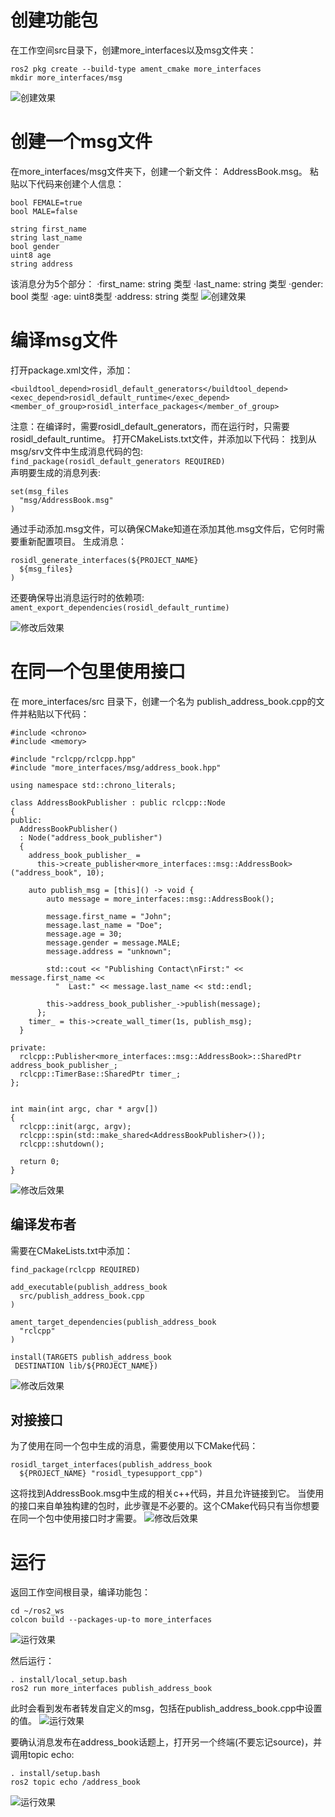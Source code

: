 # 创建功能包
在工作空间src目录下，创建more_interfaces以及msg文件夹：
```
ros2 pkg create --build-type ament_cmake more_interfaces
mkdir more_interfaces/msg

```
![创建效果](src/74.png)

# 创建一个msg文件
在more_interfaces/msg文件夹下，创建一个新文件： AddressBook.msg。
粘贴以下代码来创建个人信息：
```
bool FEMALE=true
bool MALE=false

string first_name
string last_name
bool gender
uint8 age
string address
```
该消息分为5个部分：
·first_name: string 类型
·last_name: string 类型
·gender: bool 类型
·age: uint8类型
·address: string 类型
![创建效果](src/75.png)

# 编译msg文件
打开package.xml文件，添加：
```
<buildtool_depend>rosidl_default_generators</buildtool_depend>
<exec_depend>rosidl_default_runtime</exec_depend>
<member_of_group>rosidl_interface_packages</member_of_group>
```
注意：在编译时，需要rosidl_default_generators，而在运行时，只需要rosidl_default_runtime。
打开CMakeLists.txt文件，并添加以下代码：
找到从msg/srv文件中生成消息代码的包:  
`find_package(rosidl_default_generators REQUIRED)`  
声明要生成的消息列表:   
```
set(msg_files
  "msg/AddressBook.msg"
)

```
通过手动添加.msg文件，可以确保CMake知道在添加其他.msg文件后，它何时需要重新配置项目。
生成消息：
```
rosidl_generate_interfaces(${PROJECT_NAME}
  ${msg_files}
)
```
还要确保导出消息运行时的依赖项:
`ament_export_dependencies(rosidl_default_runtime)`

![修改后效果](src/76.png)

# 在同一个包里使用接口
在 more_interfaces/src 目录下，创建一个名为 publish_address_book.cpp的文件并粘贴以下代码：
```
#include <chrono>
#include <memory>

#include "rclcpp/rclcpp.hpp"
#include "more_interfaces/msg/address_book.hpp"

using namespace std::chrono_literals;

class AddressBookPublisher : public rclcpp::Node
{
public:
  AddressBookPublisher()
  : Node("address_book_publisher")
  {
    address_book_publisher_ =
      this->create_publisher<more_interfaces::msg::AddressBook>("address_book", 10);

    auto publish_msg = [this]() -> void {
        auto message = more_interfaces::msg::AddressBook();

        message.first_name = "John";
        message.last_name = "Doe";
        message.age = 30;
        message.gender = message.MALE;
        message.address = "unknown";

        std::cout << "Publishing Contact\nFirst:" << message.first_name <<
          "  Last:" << message.last_name << std::endl;

        this->address_book_publisher_->publish(message);
      };
    timer_ = this->create_wall_timer(1s, publish_msg);
  }

private:
  rclcpp::Publisher<more_interfaces::msg::AddressBook>::SharedPtr address_book_publisher_;
  rclcpp::TimerBase::SharedPtr timer_;
};


int main(int argc, char * argv[])
{
  rclcpp::init(argc, argv);
  rclcpp::spin(std::make_shared<AddressBookPublisher>());
  rclcpp::shutdown();

  return 0;
}
```
![修改后效果](src/77.png)

## 编译发布者
需要在CMakeLists.txt中添加：
```
find_package(rclcpp REQUIRED)

add_executable(publish_address_book
  src/publish_address_book.cpp
)

ament_target_dependencies(publish_address_book
  "rclcpp"
)

install(TARGETS publish_address_book
 DESTINATION lib/${PROJECT_NAME})

```
![修改后效果](src/78.png)

## 对接接口
为了使用在同一个包中生成的消息，需要使用以下CMake代码：
```
rosidl_target_interfaces(publish_address_book
  ${PROJECT_NAME} "rosidl_typesupport_cpp")

```
这将找到AddressBook.msg中生成的相关c++代码，并且允许链接到它。
当使用的接口来自单独构建的包时，此步骤是不必要的。这个CMake代码只有当你想要在同一个包中使用接口时才需要。
![修改后效果](src/79.png)

# 运行
返回工作空间根目录，编译功能包：
```
cd ~/ros2_ws
colcon build --packages-up-to more_interfaces
```
![运行效果](src/80.png)

然后运行：
```
. install/local_setup.bash
ros2 run more_interfaces publish_address_book

```
此时会看到发布者转发自定义的msg，包括在publish_address_book.cpp中设置的值。
![运行效果](src/81.png)

要确认消息发布在address_book话题上，打开另一个终端(不要忘记source)，并调用topic echo:
```
. install/setup.bash
ros2 topic echo /address_book

```
![运行效果](src/.png)


